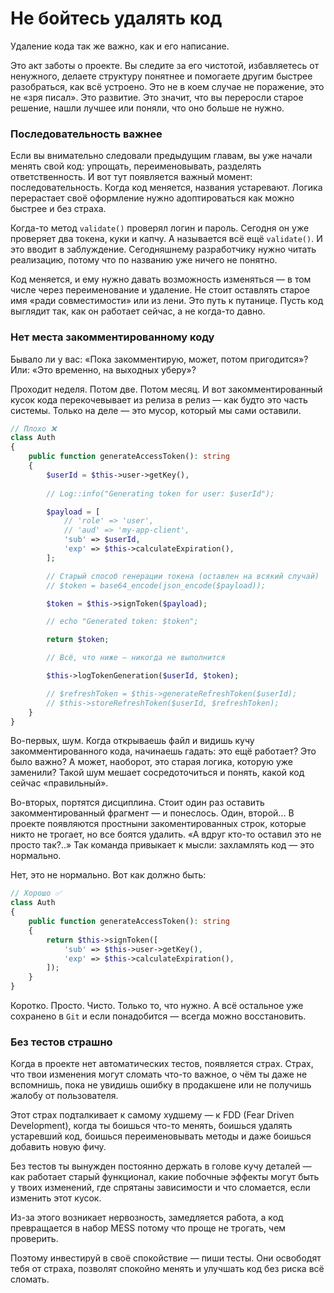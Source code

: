 # Не бойтесь удалять код

Удаление кода так же важно, как и его написание.

Это акт заботы о проекте. 
Вы следите за его чистотой, избавляетесь от ненужного, делаете структуру понятнее и помогаете другим быстрее разобраться, как всё устроено.
Это не в коем случае не поражение, это не «зря писал». 
Это развитие. Это значит, что вы переросли старое решение, нашли лучшее или поняли, что оно больше не нужно.


### Последовательность важнее

Если вы внимательно следовали предыдущим главам, вы уже начали менять свой код: упрощать, переименовывать, разделять ответственность.
И вот тут появляется важный момент: последовательность.
Когда код меняется, названия устаревают. Логика перерастает своё оформление нужно адоптироваться как можно быстрее и без страха.


Когда-то метод `validate()` проверял логин и пароль. 
Сегодня он уже проверяет два токена, куки и капчу. 
А называется всё ещё `validate()`. И это вводит в заблуждение. 
Сегодняшнему разработчику нужно читать реализацию, потому что по названию уже ничего не понятно.


Код меняется, и ему нужно давать возможность изменяться — в том числе через переименование и удаление.
Не стоит оставлять старое имя «ради совместимости» или из лени. Это путь к путанице. 
Пусть код выглядит так, как он работает сейчас, а не когда-то давно.


### Нет места закомментированному коду

Бывало ли у вас: «Пока закомментирую, может, потом пригодится»? Или: «Это временно, на выходных уберу»?

Проходит неделя. Потом две. Потом месяц.
И вот закомментированный кусок кода перекочевывает из релиза в релиз — как будто это часть системы.
Только на деле — это мусор, который мы сами оставили.

```php
// Плохо ❌
class Auth
{
    public function generateAccessToken(): string
    {
        $userId = $this->user->getKey(),
    
        // Log::info("Generating token for user: $userId");

        $payload = [
            // 'role' => 'user',
            // 'aud' => 'my-app-client',
            'sub' => $userId,
            'exp' => $this->calculateExpiration(),
        ];

        // Старый способ генерации токена (оставлен на всякий случай)
        // $token = base64_encode(json_encode($payload));

        $token = $this->signToken($payload);

        // echo "Generated token: $token";

        return $token;

        // Всё, что ниже — никогда не выполнится

        $this->logTokenGeneration($userId, $token);

        // $refreshToken = $this->generateRefreshToken($userId);
        // $this->storeRefreshToken($userId, $refreshToken);
    }
}
```

Во-первых, шум. Когда открываешь файл и видишь кучу закомментированного кода, начинаешь гадать: это ещё работает?
 Это было важно? А может, наоборот, это старая логика, которую уже заменили?
 Такой шум мешает сосредоточиться и понять, какой код сейчас «правильный».

Во-вторых, портятся дисциплина.
Стоит один раз оставить закомментированный фрагмент — и понеслось. Один, второй...
В проекте появляются простныни закоментированных строк, которые никто не трогает, но все боятся удалить.
«А вдруг кто-то оставил это не просто так?..»
Так команда привыкает к мысли: захламлять код — это нормально.

Нет, это не нормально. Вот как должно быть:

```php
// Хорошо ✅
class Auth
{
    public function generateAccessToken(): string
    {
        return $this->signToken([
            'sub' => $this->user->getKey(),
            'exp' => $this->calculateExpiration(),
        ]);
    }
}
```

Коротко. Просто. Чисто. Только то, что нужно.
А всё остальное уже сохранено в `Git` и если понадобится — всегда можно восстановить.

### Без тестов страшно

Когда в проекте нет автоматических тестов, появляется страх.
Страх, что твои изменения могут сломать что-то важное, о чём ты даже не вспомнишь, пока не увидишь ошибку в продакшене
или не получишь жалобу от пользователя.

Этот страх подталкивает к самому худшему — к FDD (Fear Driven Development), когда ты боишься что-то менять, боишься
удалять устаревший код, боишься переименовывать методы и даже боишься добавить новую фичу.

Без тестов ты вынужден постоянно держать в голове кучу деталей — как работает старый функционал, какие побочные эффекты
могут быть у твоих изменений, где спрятаны зависимости и что сломается, если изменить этот кусок.

Из-за этого возникает нервозность, замедляется работа, а код превращается в набор MESS потому что проще не
трогать, чем проверить.

Поэтому инвестируй в своё спокойствие — пиши тесты.
Они освободят тебя от страха, позволят спокойно менять и улучшать код без риска всё сломать.
